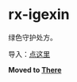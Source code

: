 # rx-igexin
绿色守护处方。

导入：[点这里](https://greenify.github.io/liangyuteng0927/rx-igexin)

**Moved to [There](https://github.com/GreenifyUnofficalPrescription)**
